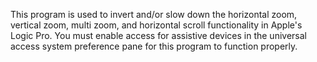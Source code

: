 This program is used to invert and/or slow down the horizontal zoom, vertical zoom, multi zoom, and horizontal scroll functionality in Apple's Logic Pro. You must enable access for assistive devices in the universal access system preference pane for this program to function properly.
